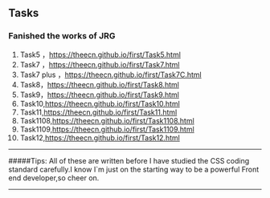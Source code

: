 ## Tasks
### Fanished the works of JRG
1. Task5 ，https://theecn.github.io/first/Task5.html
2. Task7 ，https://theecn.github.io/first/Task7.html
3. Task7 plus ，https://theecn.github.io/first/Task7C.html
4. Task8，https://theecn.github.io/first/Task8.html
5. Task9，https://theecn.github.io/first/Task9.html
6. Task10,https://theecn.github.io/first/Task10.html
7. Task11,https://theecn.github.io/first/Task11.html
8. Task1108,https://theecn.github.io/first/Task1108.html
9. Task1109,https://theecn.github.io/first/Task1109.html
10. Task12,https://theecn.github.io/first/Task12.html
<hr>
#####Tips:
All of these are written before I have studied the CSS coding standard carefully.I know I`m just on the starting way to be a powerful Front end developer,so cheer on.
<hr>
